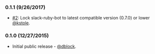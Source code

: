 ### 0.1.1 (9/26/2017)

* [#2](https://github.com/slack-ruby/newrelic-slack-ruby-bot/pull/2): Lock slack-ruby-bot to latest compatible version (0.7.0) or lower [@kstole](https://github.com/kstole).

### 0.1.0 (12/27/2015)

* Initial public release - [@dblock](https://github.com/dblock).
